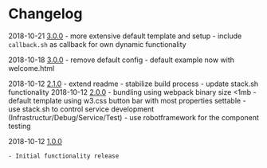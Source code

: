 # Changelog



2018-10-21 [3.0.0]
    - more extensive default template and setup
    - include `callback.sh` as callback for own dynamic functionality

2018-10-18 [3.0.0]
    - remove default config
    - default example now with welcome.html    

2018-10-12 [2.1.0]
	- extend readme
	- stabilize build process
	- update stack.sh functionality
2018-10-12 [2.0.0]
	- bundling using webpack binary size <1mb
	- default template using w3.css button bar with most properties settable
	- use stack.sh to control service development (Infrastructur/Debug/Service/Test)
	- use robotframework for the component testing

	
2018-10-12 [1.0.0]

	- Initial functionality release
              
[unreleased]: https://github.com/FrontendSolutionsGmbH/ufp-env-handlebars-docker/compare/4.0.0-develop
[4.0.0]: https://github.com/FrontendSolutionsGmbH/ufp-env-handlebars-docker/compare/3.1.0-4.0.0
[3.0.0]: https://github.com/FrontendSolutionsGmbH/ufp-env-handlebars-docker/compare/2.1.0-3.1.0
[2.1.0]: https://github.com/FrontendSolutionsGmbH/ufp-env-handlebars-docker/compare/2.0.0-2.1.0
[2.0.0]: https://github.com/FrontendSolutionsGmbH/ufp-env-handlebars-docker/compare/1.0.0-2.0.0
[1.0.0]: https://github.com/FrontendSolutionsGmbH/ufp-env-handlebars-docker/commits/1.0.0

